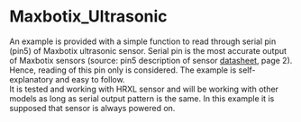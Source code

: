 # Maxbotix_Ultrasonic

An example is provided with a simple function to read through serial pin (pin5) of Maxbotix ultrasonic sensor. Serial pin is the most accurate output of Maxbotix sensors (source: pin5 description of sensor [datasheet](https://www.maxbotix.com/documents/HRXL-MaxSonar-WR_Datasheet.pdf), page 2). Hence, reading of this pin only is considered.
The example is self-explanatory and easy to follow.  
It is tested and working with HRXL sensor and will be working with other models as long as serial output pattern is the same. In this example it is supposed that sensor is always powered on.
